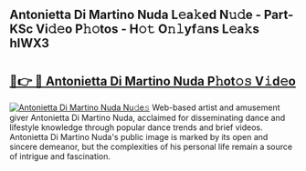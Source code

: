 ## Antonietta Di Martino Nuda L𝚎a𝚔ed N𝚞𝚍e - Part-KSc Vi𝚍𝚎o P𝚑𝚘tos - H𝚘𝚝 O𝚗𝚕yf𝚊ns L𝚎a𝚔s hIWX3

# <h2><a href="http://kfcfce.oniu.top/?m=Antonietta+Di+Martino+Nuda">🔗👉 🔴 Antonietta Di Martino Nuda P𝚑ot𝚘𝚜 V𝚒d𝚎o</a></h2>

[![Antonietta Di Martino Nuda Nu𝚍e𝚜](https://i.imgur.com/0qMVB7G.gif)](http://kfcfce.oniu.top/?m=Antonietta+Di+Martino+Nuda)
Web-based artist and amusement giver Antonietta Di Martino Nuda, acclaimed for disseminating dance and lifestyle knowledge through popular dance trends and brief videos. Antonietta Di Martino Nuda's public image is marked by its open and sincere demeanor, but the complexities of his personal life remain a source of intrigue and fascination.  
